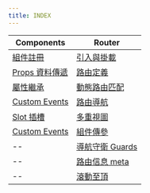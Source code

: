 ```yaml
---
title: INDEX
---
```


| Components                             | Router                                |
| -------------------------------------- | ------------------------------------- |
| [組件註冊](./component.md)             | [引入與掛載](./router.md)             |
| [Props 資料傳遞](./component_props.md) | [路由定義](./router-routes.md)        |
| [屬性繼承](./component_attributes)     | [動態路由匹配](./router-match.md)     |  |
| [Custom Events](./customEvent.md)      | [路由導航](./router_nav.md)           |
| [Slot 插槽](./slot.md)                 | [多重視圖](./router_mutiView.md)      |
| [Custom Events](./customEvent.md)      | [組件傳參](./props.md)                |
| --                                     | [導航守衛 Guards](./router-guards.md) |
| --                                     | [路由信息 meta](./router-meta)        |
| --                                     | [滾動至頂](./router-scrolltotop.md)   |
